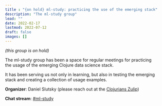 ```yaml
---
title : "{on hold} ml-study: practicing the use of the emerging stack"
description: "The ml-study group"
lead: ""
date: 2022-02-17
lastmod: 2022-07-12
draft: false
images: []
---
```

*(this group is on hold)*

The ml-study group has been a space for regular meetings for practicing the usage of the emerging Clojure data science stack.

It has been serving us not only in learning, but also in testing the emerging stack and creating a collection of usage examples.

**Organizer**: Daniel Slutsky (please reach out at the [Clojurians Zulip](https://clojurians.zulipchat.com/))

**Chat stream**: [#ml-study](https://clojurians.zulipchat.com/#narrow/stream/264992-ml-study)
